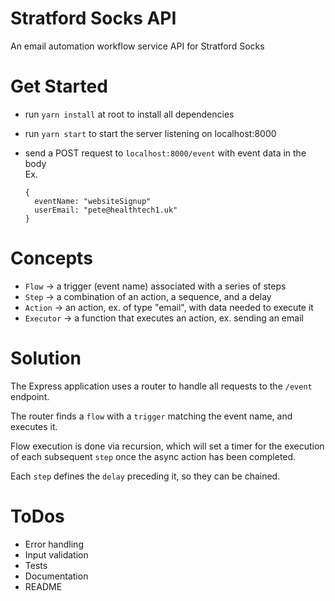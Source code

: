 # Stratford Socks API

An email automation workflow service API for Stratford Socks

# Get Started

- run `yarn install` at root to install all dependencies
- run `yarn start` to start the server listening on localhost:8000
- send a POST request to `localhost:8000/event` with event data in the body\
  Ex.

  ```
  {
  	eventName: "websiteSignup"
    userEmail: "pete@healthtech1.uk"
  }
  ```

# Concepts

- `Flow` -> a trigger (event name) associated with a series of steps
- `Step` -> a combination of an action, a sequence, and a delay
- `Action` -> an action, ex. of type "email", with data needed to execute it
- `Executor` -> a function that executes an action, ex. sending an email

# Solution

The Express application uses a router to handle all requests to the `/event` endpoint.

The router finds a `flow` with a `trigger` matching the event name, and executes it.

Flow execution is done via recursion, which will set a timer for the execution of each subsequent `step` once the async action has been completed.

Each `step` defines the `delay` preceding it, so they can be chained.

# ToDos

- Error handling
- Input validation
- Tests
- Documentation
- README
